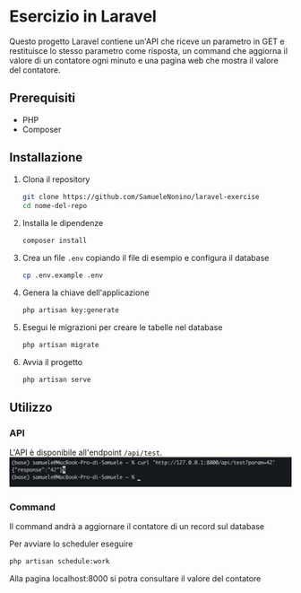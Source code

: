 # Esercizio in Laravel

Questo progetto Laravel contiene un'API che riceve un parametro in GET e restituisce lo stesso parametro come risposta, un command che aggiorna il valore di un contatore ogni minuto e una pagina web che mostra il valore del contatore.

## Prerequisiti

- PHP 
- Composer

## Installazione

1. Clona il repository
    ```bash
    git clone https://github.com/SamueleNonino/laravel-exercise
    cd nome-del-repo
    ```

2. Installa le dipendenze
    ```bash
    composer install
    ```

3. Crea un file `.env` copiando il file di esempio e configura il database
    ```bash
    cp .env.example .env
    ```

4. Genera la chiave dell'applicazione
    ```bash
    php artisan key:generate
    ```

5. Esegui le migrazioni per creare le tabelle nel database
    ```bash
    php artisan migrate
    ```
6. Avvia il progetto
    ```bash
    php artisan serve
    ```

## Utilizzo

### API

L'API è disponibile all'endpoint `/api/test`. 
![screenshot](screenshot.png)

### Command

Il command andrà a aggiornare il contatore di un record sul database

Per avviare lo scheduler eseguire

```bash  
php artisan schedule:work
```

Alla pagina localhost:8000 si potra consultare il valore del contatore 
